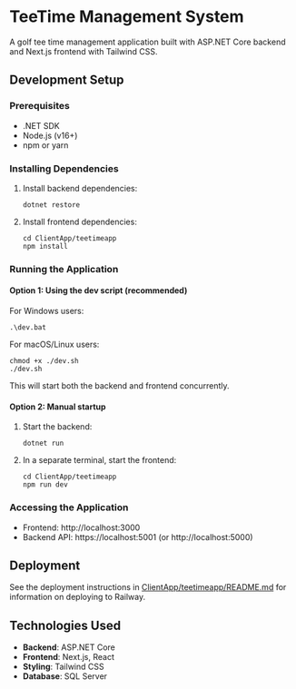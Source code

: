 # TeeTime Management System

A golf tee time management application built with ASP.NET Core backend and Next.js frontend with Tailwind CSS.

## Development Setup

### Prerequisites

- .NET SDK 
- Node.js (v16+)
- npm or yarn

### Installing Dependencies

1. Install backend dependencies:
   ```
   dotnet restore
   ```

2. Install frontend dependencies:
   ```
   cd ClientApp/teetimeapp
   npm install
   ```

### Running the Application

#### Option 1: Using the dev script (recommended)

For Windows users:
```
.\dev.bat
```

For macOS/Linux users:
```
chmod +x ./dev.sh
./dev.sh
```

This will start both the backend and frontend concurrently.

#### Option 2: Manual startup

1. Start the backend:
   ```
   dotnet run
   ```

2. In a separate terminal, start the frontend:
   ```
   cd ClientApp/teetimeapp
   npm run dev
   ```

### Accessing the Application

- Frontend: http://localhost:3000
- Backend API: https://localhost:5001 (or http://localhost:5000)

## Deployment

See the deployment instructions in [ClientApp/teetimeapp/README.md](ClientApp/teetimeapp/README.md) for information on deploying to Railway.

## Technologies Used

- **Backend**: ASP.NET Core
- **Frontend**: Next.js, React
- **Styling**: Tailwind CSS
- **Database**: SQL Server 